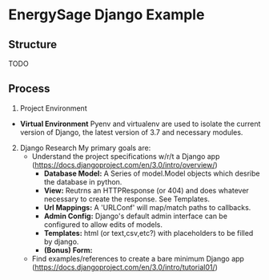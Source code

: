# EnergySage Django Example

## Structure

TODO

## Process

1. Project Environment
  - **Virtual Environment**
    Pyenv and virtualenv are used to isolate the current
    version of Django, the latest version of 3.7 and necessary modules.
2. Django Research
   My primary goals are:
   - Understand the project specifications w/r/t a Django app (https://docs.djangoproject.com/en/3.0/intro/overview/)
     - **Database Model:** A Series of model.Model objects which desribe the
       database in python.
     - **View:** Reutrns an HTTPResponse (or 404) and does whatever necessary to create the response. See Templates.
     - **Url Mappings:** A 'URLConf' will map/match paths to callbacks.
     - **Admin Config:** Django's default admin interface can be configured to
       allow edits of models.
     - **Templates:** html (or text,csv,etc?) with placeholders to be filled by django.
     - **(Bonus) Form:**
   - Find examples/references to create a bare minimum Django app (https://docs.djangoproject.com/en/3.0/intro/tutorial01/)

